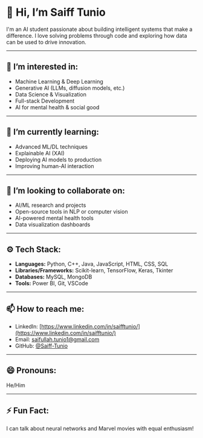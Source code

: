 # 👋 Hi, I’m Saiff Tunio

I'm an AI student passionate about building intelligent systems that make a difference. I love solving problems through code and exploring how data can be used to drive innovation.

---

## 👀 I’m interested in:
- Machine Learning & Deep Learning  
- Generative AI (LLMs, diffusion models, etc.)  
- Data Science & Visualization  
- Full-stack Development  
- AI for mental health & social good  

---

## 🌱 I’m currently learning:
- Advanced ML/DL techniques  
- Explainable AI (XAI)  
- Deploying AI models to production  
- Improving human-AI interaction  

---

## 💞️ I’m looking to collaborate on:
- AI/ML research and projects  
- Open-source tools in NLP or computer vision  
- AI-powered mental health tools  
- Data visualization dashboards  

---

## ⚙️ Tech Stack:
- **Languages:** Python, C++, Java, JavaScript, HTML, CSS, SQL  
- **Libraries/Frameworks:** Scikit-learn, TensorFlow, Keras, Tkinter  
- **Databases:** MySQL, MongoDB  
- **Tools:** Power BI, Git, VSCode  

---

## 📫 How to reach me:
- LinkedIn: [https://www.linkedin.com/in/saifftunio/](https://www.linkedin.com/in/saifftunio/)
- Email: [saifullah.tunio1@gmail.com](mailto:saifullah.tunio1@gmail.com)  
- GitHub: [@Saiff-Tunio](https://github.com/Saiff-Tunio)

---

## 😄 Pronouns:
He/Him

---

## ⚡ Fun Fact:
I can talk about neural networks and Marvel movies with equal enthusiasm!

<!---
Saiff-Tunio/Saiff-Tunio is a ✨ special ✨ repository because its `README.md` (this file) appears on your GitHub profile.
You can click the Preview link to take a look at your changes.
--->
